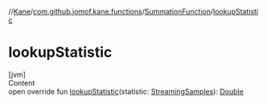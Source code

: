 //[Kane](../../index.md)/[com.github.jomof.kane.functions](../index.md)/[SummationFunction](index.md)/[lookupStatistic](lookup-statistic.md)



# lookupStatistic  
[jvm]  
Content  
open override fun [lookupStatistic](lookup-statistic.md)(statistic: [StreamingSamples](../../com.github.jomof.kane/-streaming-samples/index.md)): [Double](https://kotlinlang.org/api/latest/jvm/stdlib/kotlin/-double/index.html)  



